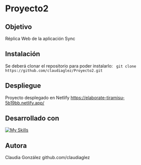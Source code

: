 # Proyecto2
## Objetivo
Réplica Web de la aplicación Sync

## Instalación
Se deberá clonar el repositorio para poder instalarlo:
``` git clone https://github.com/claudiaglez/Proyecto2.git```

## Despliegue

Proyecto desplegado en Netlify https://elaborate-tiramisu-5b19bb.netlify.app/

## Desarrollado con 
[![My Skills](https://skillicons.dev/icons?i=html,css)](https://skillicons.dev)

## Autora
Claudia González github.com/claudiaglez



